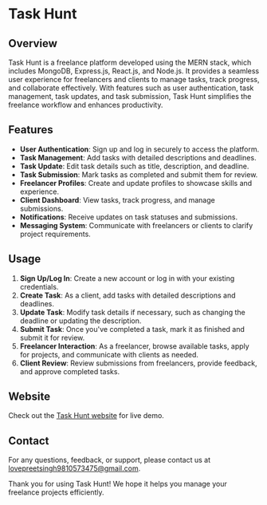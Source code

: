 # Task Hunt

## Overview

Task Hunt is a freelance platform developed using the MERN stack, which includes MongoDB, Express.js, React.js, and Node.js. It provides a seamless user experience for freelancers and clients to manage tasks, track progress, and collaborate effectively. With features such as user authentication, task management, task updates, and task submission, Task Hunt simplifies the freelance workflow and enhances productivity.

## Features

-   **User Authentication**: Sign up and log in securely to access the platform.
-   **Task Management**: Add tasks with detailed descriptions and deadlines.
-   **Task Update**: Edit task details such as title, description, and deadline.
-   **Task Submission**: Mark tasks as completed and submit them for review.
-   **Freelancer Profiles**: Create and update profiles to showcase skills and experience.
-   **Client Dashboard**: View tasks, track progress, and manage submissions.
-   **Notifications**: Receive updates on task statuses and submissions.
-   **Messaging System**: Communicate with freelancers or clients to clarify project requirements.

## Usage

1. **Sign Up/Log In**: Create a new account or log in with your existing credentials.
2. **Create Task**: As a client, add tasks with detailed descriptions and deadlines.
3. **Update Task**: Modify task details if necessary, such as changing the deadline or updating the description.
4. **Submit Task**: Once you've completed a task, mark it as finished and submit it for review.
5. **Freelancer Interaction**: As a freelancer, browse available tasks, apply for projects, and communicate with clients as needed.
6. **Client Review**: Review submissions from freelancers, provide feedback, and approve completed tasks.

## Website

Check out the [Task Hunt website](https://taskhunt-frontend.vercel.app/) for live demo.

## Contact

For any questions, feedback, or support, please contact us at [lovepreetsingh9810573475@gmail.com](mailto:lovepreetsingh9810573475@gmail.com).

Thank you for using Task Hunt! We hope it helps you manage your freelance projects efficiently.
